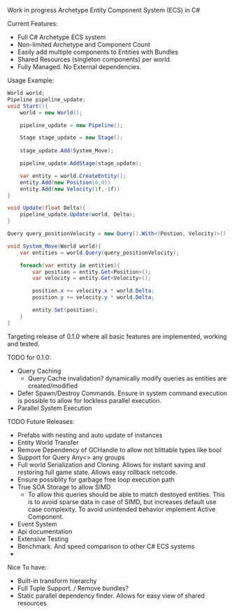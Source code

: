 Work in progress Archetype Entity Component System (ECS) in C#

Current Features:

- Full C# Archetype ECS system
- Non-limited Archetype and Component Count
- Easily add multiple components to Entities with Bundles
- Shared Resources (singleton components) per world.
- Fully Managed. No External dependencies.

Usage Example:
```csharp
World world;
Pipeline pipeline_update;
void Start(){
	world = new World();

	pipeline_update = new Pipeline();

	Stage stage_update = new Stage();
				
	stage_update.Add(System_Move);

	pipeline_update.AddStage(stage_update);

	var entity = world.CreateEntity();
	entity.Add(new Position(0,0))
	entity.Add(new Velocity(1f,-1f))
}

void Update(float Delta){
	pipeline_update.Update(world, Delta);
}

Query query_positionVelocity = new Query().With<(Postion, Velocity)>();

void System_Move(World world){
	var entities = world.Query(query_positionVelocity);

	foreach(var entity in entities){
		var position = entity.Get<Position>();
		var velocity = entity.Get<Velocity>();

		position.x += velocity.x * world.Delta;
		position.y += velocity.y * world.Delta;

		entity.Set(position);
	}
}
```









Targeting release of 0.1.0 where all basic features are implemented, working and tested.

TODO for 0.1.0:
- Query Caching
	- Query Cache invalidation? dynamically modify queries as entities are created/modified
- Defer Spawn/Destroy Commands. Ensure in system command execution is possible to allow for lockless parallel execution.
- Parallel System Execution

TODO Future Releases:
- Prefabs with nesting and auto update of instances
- Entity World Transfer
- Remove Dependency of GCHandle to allow not blittable types like bool
- Support for Query Any<> any groups
- Full world Serialization and Cloning. Allows for instant saving and restoring full game state. Allows easy rollback netcode.
- Ensure possiblity for garbage free loop execution path
- True SOA Storage to allow SIMD
	- To allow this queries should be able to match destoyed entities. This is to avoid sparse data in case of SIMD, but increases default use case complexity. To avoid unintended behavior implement Active Component.	
- Event System
- Api documentation
- Extensive Testing
- Benchmark. And speed comparison to other C# ECS systems
- 

Nice To have:
- Built-in transform hierarchy
- Full Tuple Support. / Remove bundles?
- Static parallel dependency finder. Allows for easy view of shared resources